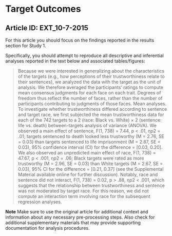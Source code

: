 # Target Outcomes
## Article ID: EXT_10-7-2015

For this article you should focus on the findings reported in the results section for Study 1.

Specifically, you should attempt to reproduce all descriptive and inferential analyses reported in the text below and associated tables/figures:

> Because we were interested in generalizing about the characteristics of the targets (e.g., how perceptions of their trustworthiness relate to their sentences), we analyzed the data with the target as the unit of analysis. We therefore averaged the participants’ ratings to compute mean consensus judgments for each face on each trait. Degrees of freedom thus reflect the number of faces, rather than the number of participants contributing to judgments of those faces. Mean analyses. To investigate whether trustworthiness differed according to sentence and target race, we first subjected the mean trustworthiness data for each of the 742 targets to a 2 (race: Black vs. White) × 2 (sentence: life vs. death) between-targets analysis of variance (ANOVA). We observed a main effect of sentence, F(1, 738) = 7.44, p < .01, ηp2 = .01; targets sentenced to death looked less trustworthy (M = 2.76, SE = 0.03) than targets sentenced to life imprisonment (M = 2.87, SE = 0.03), 95% confidence interval (CI) for the difference = [0.03, 0.20]. We also observed an unpredicted main effect of race, F(1, 738) = 47.67, p < .001, ηp2 = .06; Black targets were rated as more trustworthy (M = 2.96, SE = 0.03) than White targets (M = 2.67, SE = 0.03), 95% CI for the difference = [0.21, 0.37] (see the Supplemental Material available online for further discussion). Notably, race and sentence did not interact, F(1, 738) = 0.02, p > .88, ηp2 < .001, which suggests that the relationship between trustworthiness and sentence was not moderated by target race. For this reason, we did not compute an interaction term involving race for the subsequent regression analyses.

**Note**
Make sure to use the original article for additional context and information about any necessary pre-processing steps. Also check for additional supplementary materials that may provide supporting documentation for analysis procedures.
